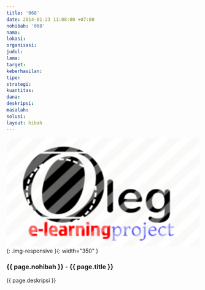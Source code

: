 ```yaml
---
title: '068'
date: 2014-01-23 11:08:00 +07:00
nohibah: '068'
nama:
lokasi:
organisasi:
judul:
lama:
target:
keberhasilan:
tipe:
strategi:
kuantitas:
dana:
deskripsi:
masalah:
solusi:
layout: hibah
---
```


![068](/static/img/hibahcms/068.png){: .img-responsive }{: width="350" }

### {{ page.nohibah }} - {{ page.title }}

{{ page.deskripsi }}
